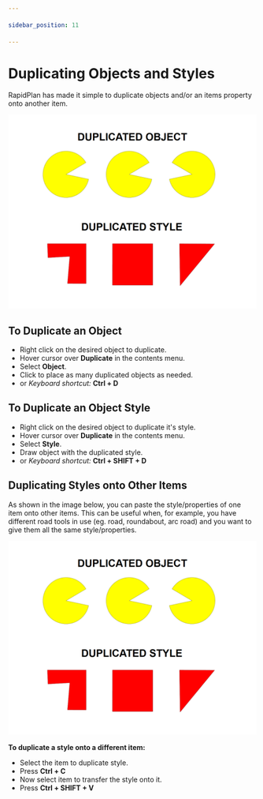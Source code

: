 ```yaml
---

sidebar_position: 11

---
```

# Duplicating Objects and Styles

RapidPlan has made it simple to duplicate objects and/or an items property  onto another item.

![Duplicate_Object_and_Duplicate_Style](./assets/Duplicate_Object_and_Duplicate_Style.png)

## To Duplicate an Object

- Right click on the desired object to duplicate.
- Hover cursor over **Duplicate** in the contents menu.
- Select **Object**.
- Click to place as many duplicated objects as needed.
- or *Keyboard shortcut:* **Ctrl + D**

## To Duplicate an Object Style

- Right click on the desired object to duplicate it's style.
- Hover cursor over **Duplicate** in the contents menu.
- Select **Style**.
- Draw object with the duplicated style.
- or *Keyboard shortcut:* **Ctrl + SHIFT + D**

## Duplicating Styles onto Other Items

As shown in the image below, you can paste the style/properties of one item onto other items. This can be useful when, for example, you have different road tools in use (eg. road, roundabout, arc road) and you want to give them all the same style/properties.

![Duplicate Object and Duplicate Style](./assets/Duplicate_Object_and_Duplicate_Style.png)

**To duplicate a style onto a different item:**

- Select the item to duplicate style.
- Press **Ctrl + C**
- Now select item to transfer the style onto it.
- Press **Ctrl + SHIFT + V**
